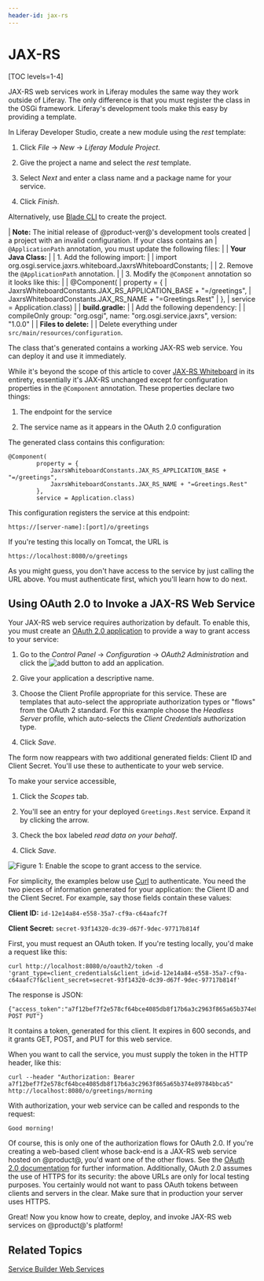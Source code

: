 ```yaml
---
header-id: jax-rs
---
```


# JAX-RS

[TOC levels=1-4]

JAX-RS web services work in Liferay modules the same way they work outside of
Liferay. The only difference is that you must register the class in the OSGi
framework. Liferay's development tools make this easy by providing a template.

In Liferay Developer Studio, create a new module using the *rest* template:

1.  Click *File* &rarr; *New* &rarr; *Liferay Module Project*.

2.  Give the project a name and select the *rest* template.

3.  Select *Next* and enter a class name and a package name for your service.

4.  Click *Finish*.

Alternatively, use
[Blade CLI](/docs/7-1/tutorials/-/knowledge_base/t/creating-projects-with-blade-cli)
to create the project.

| **Note:** The initial release of @product-ver@'s development tools created
| a project with an invalid configuration. If your class contains an
| `@ApplicationPath` annotation, you must update the following files:
|
| **Your Java Class:**
|
| 1.  Add the following import:
|
|         import org.osgi.service.jaxrs.whiteboard.JaxrsWhiteboardConstants;
|
| 2.  Remove the `@ApplicationPath` annotation.
|
| 3.  Modify the `@Component` annotation so it looks like this:
|
|         @Component(
|           property = {
|           JaxrsWhiteboardConstants.JAX_RS_APPLICATION_BASE + "=/greetings",
|           JaxrsWhiteboardConstants.JAX_RS_NAME + "=Greetings.Rest"
|           },
|       service = Application.class)
|
| **build.gradle:**
|
| Add the following dependency:
|
|         compileOnly group: "org.osgi", name: "org.osgi.service.jaxrs", version: "1.0.0"
|
| **Files to delete:**
|
| Delete everything under `src/main/resources/configuration`.

The class that's generated contains a working JAX-RS web service. You can deploy
it and use it immediately.

While it's beyond the scope of this article to cover
[JAX-RS Whiteboard](https://blog.osgi.org/2018/03/osgi-r7-highlights-jax-rs-whiteboard.html)
in its entirety, essentially it's JAX-RS unchanged except for configuration
properties in the `@Component` annotation. These properties declare two things:

1.  The endpoint for the service

2.  The service name as it appears in the OAuth 2.0 configuration

The generated class contains this configuration:

    @Component(
            property = {
                JaxrsWhiteboardConstants.JAX_RS_APPLICATION_BASE + "=/greetings",
                JaxrsWhiteboardConstants.JAX_RS_NAME + "=Greetings.Rest"
            },
            service = Application.class)

This configuration registers the service at this endpoint:

    https://[server-name]:[port]/o/greetings

If you're testing this locally on Tomcat, the URL is

    https://localhost:8080/o/greetings

As you might guess, you don't have access to the service by just calling the URL
above. You must authenticate first, which you'll learn how to do next.

## Using OAuth 2.0 to Invoke a JAX-RS Web Service

Your JAX-RS web service requires authorization by default. To enable this, you
must create an
[OAuth 2.0 application](/docs/7-1/deploy/-/knowledge_base/d/oauth-2-0#creating-an-application)
to provide a way to grant access to your service:

1.  Go to the *Control Panel* &rarr; *Configuration* &rarr; *OAuth2
    Administration* and click the ![add](../../../images/icon-add.png) button to
    add an application.

2.  Give your application a descriptive name.

3.  Choose the Client Profile appropriate for this service. These are templates
    that auto-select the appropriate authorization types or "flows" from the
    OAuth 2 standard. For this example choose the *Headless Server* profile,
    which auto-selects the *Client Credentials* authorization type.

4.  Click *Save*.

The form now reappears with two additional generated fields: Client ID and
Client Secret. You'll use these to authenticate to your web service.

To make your service accessible,

1.  Click the *Scopes* tab.

2.  You'll see an entry for your deployed `Greetings.Rest` service. Expand it by
    clicking the arrow.

3.  Check the box labeled *read data on your behalf*.

4.  Click *Save*.

![Figure 1: Enable the scope to grant access to the service.](../../../images/jax-rs-oauth2-scope.png)

For simplicity, the examples below use [Curl](https://curl.haxx.se) to
authenticate. You need the two pieces of information generated for your
application: the Client ID and the Client Secret. For example, say those fields
contain these values:

**Client ID:** `id-12e14a84-e558-35a7-cf9a-c64aafc7f`

**Client Secret:** `secret-93f14320-dc39-d67f-9dec-97717b814f`

First, you must request an OAuth token. If you're testing locally, you'd make
a request like this:

    curl http://localhost:8080/o/oauth2/token -d 'grant_type=client_credentials&client_id=id-12e14a84-e558-35a7-cf9a-c64aafc7f&client_secret=secret-93f14320-dc39-d67f-9dec-97717b814f'

The response is JSON:

    {"access_token":"a7f12bef7f2e578cf64bce4085db8f17b6a3c2963f865a65b374e89784bbca5","token_type":"Bearer","expires_in":600,"scope":"GET POST PUT"}

It contains a token, generated for this client. It expires in 600 seconds, and
it grants GET, POST, and PUT for this web service.

When you want to call the service, you must supply the token in the HTTP header,
like this:

    curl --header "Authorization: Bearer a7f12bef7f2e578cf64bce4085db8f17b6a3c2963f865a65b374e89784bbca5" http://localhost:8080/o/greetings/morning

With authorization, your web service can be called and responds to the request:

    Good morning!

Of course, this is only one of the authorization flows for OAuth 2.0. If you're
creating a web-based client whose back-end is a JAX-RS web service hosted on
@product@, you'd want one of the other flows. See the
[OAuth 2.0 documentation](/docs/7-1/deploy/-/knowledge_base/d/oauth-2-0)
for further information. Additionally, OAuth 2.0 assumes the use of HTTPS for
its security: the above URLs are only for local testing purposes. You certainly
would not want to pass OAuth tokens between clients and servers in the clear.
Make sure that in production your server uses HTTPS.

Great! Now you know how to create, deploy, and invoke JAX-RS web services on
@product@'s platform!

## Related Topics

[Service Builder Web Services](/docs/7-1/tutorials/-/knowledge_base/t/service-builder-web-services)